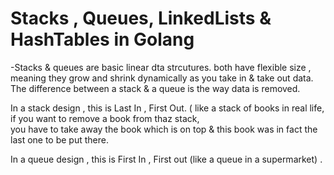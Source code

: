 # **Stacks , Queues, LinkedLists & HashTables in Golang** 

-Stacks & queues are basic linear dta strcutures. both have flexible size , meaning they grow and shrink dynamically as you take in & take out data.
The difference between a stack & a queue is the way data is removed.<br>

In a stack design  , this is Last In , First Out. ( like a stack of  books in real life, if you want to remove a book from thaz stack,<br>
you have to take away the book which is on top & this book was in fact the last one to be put there.<br>

In a queue design , this is First In , First out (like a queue in a supermarket) . <br>
